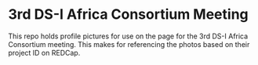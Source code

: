 # 3rd DS-I Africa Consortium Meeting

This repo holds profile pictures for use on the page for the 3rd DS-I Africa Consortium meeting. This makes for referencing the photos based on their project ID on REDCap.
